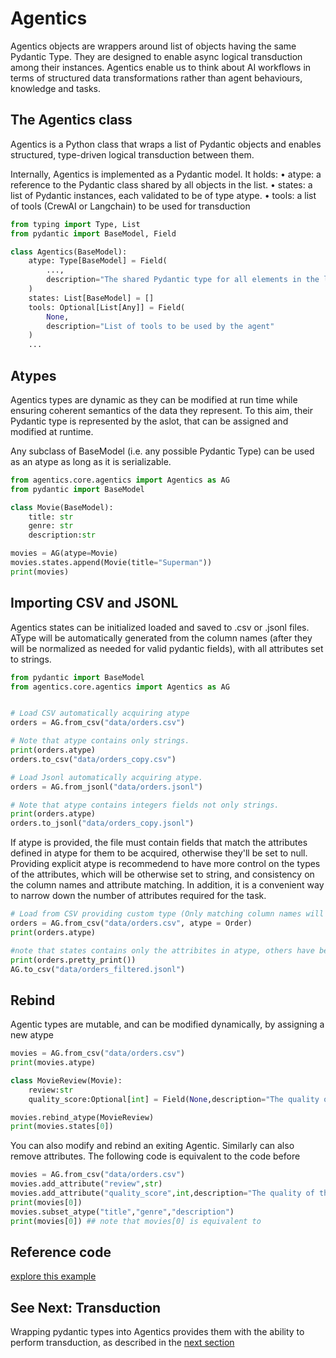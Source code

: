 # Agentics

Agentics objects are wrappers around list of objects having the same Pydantic Type.
They are designed to enable async logical transduction among their instances.
Agentics enable us to think about AI workflows in terms of structured data transformations rather than agent behaviours, knowledge and tasks. 

## The Agentics class
Agentics is a Python class that wraps a list of Pydantic objects and enables structured, type-driven logical transduction between them.

Internally, Agentics is implemented as a Pydantic model. It holds:
	•	atype: a reference to the Pydantic class shared by all objects in the list.
	•	states: a list of Pydantic instances, each validated to be of type atype.
    •	tools: a list of tools (CrewAI or Langchain) to be used for transduction

```python
from typing import Type, List
from pydantic import BaseModel, Field

class Agentics(BaseModel):
    atype: Type[BaseModel] = Field(
        ..., 
        description="The shared Pydantic type for all elements in the list."
    )
    states: List[BaseModel] = []
    tools: Optional[List[Any]] = Field(
        None,
        description="List of tools to be used by the agent"
    )
    ...
```


## Atypes

Agentics types are dynamic as they can be modified at run time while ensuring coherent semantics of the data they represent. To this aim, their Pydantic type is represented by the aslot, that can be assigned and modified at runtime. 

Any subclass of BaseModel (i.e. any possible Pydantic Type) can be used as an atype as long as it is serializable.

```python
from agentics.core.agentics import Agentics as AG
from pydantic import BaseModel

class Movie(BaseModel):
    title: str
    genre: str
    description:str

movies = AG(atype=Movie)
movies.states.append(Movie(title="Superman"))
print(movies)
```

## Importing CSV and JSONL

Agentics states can be initialized loaded and saved to .csv or .jsonl files. AType will be automatically generated from the column names (after they will be normalized as needed for valid pydantic fields), with all attributes set to strings.

```python
from pydantic import BaseModel
from agentics.core.agentics import Agentics as AG


# Load CSV automatically acquiring atype
orders = AG.from_csv("data/orders.csv")

# Note that atype contains only strings.
print(orders.atype)
orders.to_csv("data/orders_copy.csv")

# Load Jsonl automatically acquiring atype. 
orders = AG.from_jsonl("data/orders.jsonl")

# Note that atype contains integers fields not only strings.
print(orders.atype)
orders.to_jsonl("data/orders_copy.jsonl")
```

If atype is provided, the file must contain fields that match the attributes defined in atype for them to be acquired, otherwise they'll be set to null. Providing explicit atype is recommedend to have more control on the types of the attributes, which will be otherwise set to string, and consistency on the column names and attribute matching. In addition, it is a convenient way to narrow down the number of attributes required for the task.



```python
# Load from CSV providing custom type (Only matching column names will be inferred)
orders = AG.from_csv("data/orders.csv", atype = Order)
print(orders.atype)

#note that states contains only the attribites in atype, others have been filtered out
print(orders.pretty_print())
AG.to_csv("data/orders_filtered.jsonl")
```

## Rebind

Agentic types are mutable, and can be modified dynamically, by assigning a new atype

```python
movies = AG.from_csv("data/orders.csv")
print(movies.atype)

class MovieReview(Movie):
    review:str
    quality_score:Optional[int] = Field(None,description="The quality of the movies in a scale 0 to 10")

movies.rebind_atype(MovieReview)
print(movies.states[0])

```

You can also modify and rebind an exiting Agentic. Similarly can also remove attributes. The following code is equivalent to the code before

```python
movies = AG.from_csv("data/orders.csv")
movies.add_attribute("review",str)
movies.add_attribute("quality_score",int,description="The quality of the movies in a scale 0 to 10")
print(movies[0])
movies.subset_atype("title","genre","description")
print(movies[0]) ## note that movies[0] is equivalent to 
```


## Reference code

[explore this example](https://github.com/IBM/Agentics/blob/main/tutorials/agentics_basics.ipynb)


## See Next: Transduction
 
Wrapping pydantic types into Agentics provides them with the ability to perform transduction, as described in the [next section](transduction.md)
